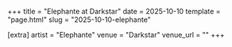 +++
title = "Elephante at Darkstar"
date = 2025-10-10
template = "page.html"
slug = "2025-10-10-elephante"

[extra]
artist = "Elephante"
venue = "Darkstar"
venue_url = ""
+++
